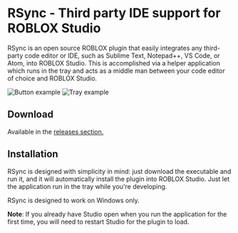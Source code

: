 # RSync - Third party IDE support for ROBLOX Studio
RSync is an open source ROBLOX plugin that easily integrates any third-party code editor or IDE, such as Sublime Text, Notepad++, VS Code, or Atom, into ROBLOX Studio. This is accomplished via a helper application which runs in the tray and acts as a middle man between your code editor of choice and ROBLOX Studio. 

![Button example](https://i.imgur.com/wWSGEP3.png) ![Tray example](https://i.imgur.com/lqhr2sx.png)

## Download
Available in the [releases section.](https://github.com/evaera/RSync/releases)

## Installation 
RSync is designed with simplicity in mind: just download the executable and run it, and it will automatically install the plugin into ROBLOX Studio. Just let the application run in the tray while you're developing. 

RSync is designed to work on Windows only.

**Note**: If you already have Studio open when you run the application for the first time, you will need to restart Studio for the plugin to load.
